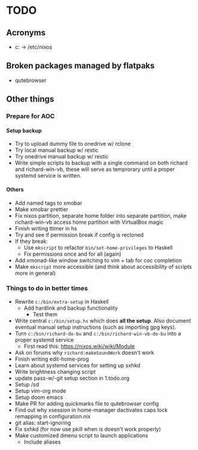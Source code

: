 # TODO

## Acronyms

- c: -> /etc/nixos
 
## Broken packages managed by flatpaks

- qutebrowser
 
## Other things

### Prepare for AOC

#### Setup backup
- Try to upload dummy file to onedrive w/ rclone
- Try local manual backup w/ restic
- Try onedrive manual backup w/ restic
- Write simple scripts to backup with a single command on both richard and richard-win-vb, these will serve as temprorary until a proper systemd service is written.

#### Others

- Add named tags to xmobar
- Make xmobar prettier
- Fix nixos partition, separate home folder into separate partition, make richard-win-vb access home partition with VirtualBox magic
- Finish writing ttimer in hs
- Try and see if permission break if config is recloned
- If they break:
    - Use `mkscript` to refactor `bin/set-home-privileges` to Haskell
    - Fix permissions once and for all (again)
- Add xmonad-like window switching to vim + tab for coc completion
- Make `mkscript` more accessible (and think about accessibility of scripts more in general)

### Things to do in better times

- Rewrite `c:/bin/extra-setup` in Haskell
    - Add hardlink and backup functionality
        - Test them
- Write central `c:/bin/setup.hs` which does **all the setup**. Also document eventual manual setup instructions (such as importing gpg keys).
- Turn `c:/bin/richard-do-bu` and `c:/bin/richard-win-vb-do-bu` into a proper systemd service
    - First read this: https://nixos.wiki/wiki/Module
- Ask on forums why `richard:makeSoundWork` doesn't work
- Finish writing edit-home-prog
- Learn about systemd services for setting up sxhkd
- Write brightness changing script
- update pass-w/-git setup section in 1.todo.org
- Setup /sd
- Setup vim-org mode
- Setup doom emacs
- Make PR for adding quickmarks file to qutebrowser config
- Find out why xsession in home-manager dactivates caps lock remapping in configuration.nix
- git alias: start-ignoring
- Fix sxhkd (for now use pkill when is doesn't work properly)
- Make customized dmenu script to launch applications
    - Include aliases
